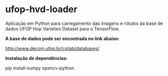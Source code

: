 # ufop-hvd-loader
Aplicação em Python para carregamento das imagens e rótulos da base de dados UFOP Hop Varieties Dataset para o TensorFlow.

**A base de dados pode ser encontrada no link abaixo:**

http://www.decom.ufop.br/csilab/databases/

**Instalação de dependências:**

pip install numpy opencv-python
